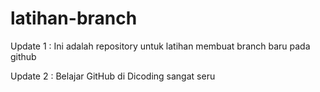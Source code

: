 # latihan-branch

Update 1 :
Ini adalah repository untuk latihan membuat branch baru pada github

Update 2 :
Belajar GitHub di Dicoding sangat seru
